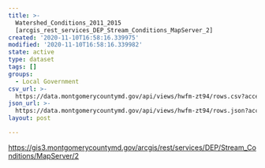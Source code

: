 ```yaml
---
title: >-
  Watershed_Conditions_2011_2015
  [arcgis_rest_services_DEP_Stream_Conditions_MapServer_2]
created: '2020-11-10T16:58:16.339975'
modified: '2020-11-10T16:58:16.339982'
state: active
type: dataset
tags: []
groups:
  - Local Government
csv_url: >-
  https://data.montgomerycountymd.gov/api/views/hwfm-zt94/rows.csv?accessType=DOWNLOAD
json_url: >-
  https://data.montgomerycountymd.gov/api/views/hwfm-zt94/rows.json?accessType=DOWNLOAD
layout: post

---
```

https://gis3.montgomerycountymd.gov/arcgis/rest/services/DEP/Stream_Conditions/MapServer/2
